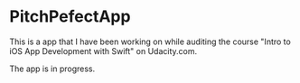 # PitchPefectApp

This is a app that I have been working on while auditing the course "Intro to iOS App Development with Swift" on Udacity.com.

The app is in progress.
